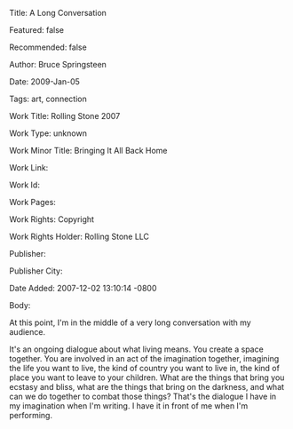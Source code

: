 Title: A Long Conversation

Featured: false

Recommended: false

Author: Bruce Springsteen

Date: 2009-Jan-05

Tags: art, connection

Work Title: Rolling Stone 2007

Work Type: unknown

Work Minor Title:  Bringing It All Back Home

Work Link: 

Work Id:  

Work Pages:  

Work Rights:  Copyright

Work Rights Holder:  Rolling Stone LLC

Publisher:  

Publisher City:  

Date Added: 2007-12-02 13:10:14 -0800

Body:

At this point, I'm in the middle of a very long conversation with my audience. 

It's an ongoing dialogue about what living means. You create a space together. You are involved in an act of the imagination together, imagining the life you want to live, the kind of country you want to live in, the kind of place you want to leave to your children. What are the things that bring you ecstasy and bliss, what are the things that bring on the darkness, and what can we do together to combat those things? That's the dialogue I have in my imagination when I'm writing. I have it in front of me when I'm performing.

